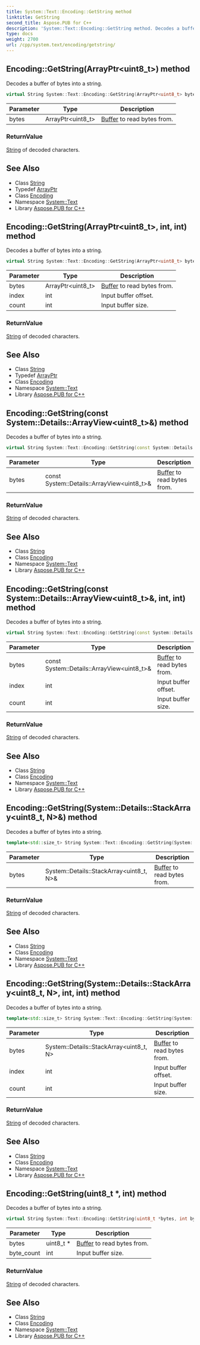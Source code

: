 ```yaml
---
title: System::Text::Encoding::GetString method
linktitle: GetString
second_title: Aspose.PUB for C++
description: 'System::Text::Encoding::GetString method. Decodes a buffer of bytes into a string in C++.'
type: docs
weight: 2700
url: /cpp/system.text/encoding/getstring/
---
```

## Encoding::GetString(ArrayPtr\<uint8_t\>) method


Decodes a buffer of bytes into a string.

```cpp
virtual String System::Text::Encoding::GetString(ArrayPtr<uint8_t> bytes)
```


| Parameter | Type | Description |
| --- | --- | --- |
| bytes | ArrayPtr\<uint8_t\> | [Buffer](../../../system/buffer/) to read bytes from. |

### ReturnValue

[String](../../../system/string/) of decoded characters.

## See Also

* Class [String](../../../system/string/)
* Typedef [ArrayPtr](../../../system/arrayptr/)
* Class [Encoding](../)
* Namespace [System::Text](../../)
* Library [Aspose.PUB for C++](../../../)
## Encoding::GetString(ArrayPtr\<uint8_t\>, int, int) method


Decodes a buffer of bytes into a string.

```cpp
virtual String System::Text::Encoding::GetString(ArrayPtr<uint8_t> bytes, int index, int count)
```


| Parameter | Type | Description |
| --- | --- | --- |
| bytes | ArrayPtr\<uint8_t\> | [Buffer](../../../system/buffer/) to read bytes from. |
| index | int | Input buffer offset. |
| count | int | Input buffer size. |

### ReturnValue

[String](../../../system/string/) of decoded characters.

## See Also

* Class [String](../../../system/string/)
* Typedef [ArrayPtr](../../../system/arrayptr/)
* Class [Encoding](../)
* Namespace [System::Text](../../)
* Library [Aspose.PUB for C++](../../../)
## Encoding::GetString(const System::Details::ArrayView\<uint8_t\>\&) method


Decodes a buffer of bytes into a string.

```cpp
virtual String System::Text::Encoding::GetString(const System::Details::ArrayView<uint8_t> &bytes)
```


| Parameter | Type | Description |
| --- | --- | --- |
| bytes | const System::Details::ArrayView\<uint8_t\>\& | [Buffer](../../../system/buffer/) to read bytes from. |

### ReturnValue

[String](../../../system/string/) of decoded characters.

## See Also

* Class [String](../../../system/string/)
* Class [Encoding](../)
* Namespace [System::Text](../../)
* Library [Aspose.PUB for C++](../../../)
## Encoding::GetString(const System::Details::ArrayView\<uint8_t\>\&, int, int) method


Decodes a buffer of bytes into a string.

```cpp
virtual String System::Text::Encoding::GetString(const System::Details::ArrayView<uint8_t> &bytes, int index, int count)
```


| Parameter | Type | Description |
| --- | --- | --- |
| bytes | const System::Details::ArrayView\<uint8_t\>\& | [Buffer](../../../system/buffer/) to read bytes from. |
| index | int | Input buffer offset. |
| count | int | Input buffer size. |

### ReturnValue

[String](../../../system/string/) of decoded characters.

## See Also

* Class [String](../../../system/string/)
* Class [Encoding](../)
* Namespace [System::Text](../../)
* Library [Aspose.PUB for C++](../../../)
## Encoding::GetString(System::Details::StackArray\<uint8_t, N\>\&) method


Decodes a buffer of bytes into a string.

```cpp
template<std::size_t> String System::Text::Encoding::GetString(System::Details::StackArray<uint8_t, N> &bytes)
```


| Parameter | Type | Description |
| --- | --- | --- |
| bytes | System::Details::StackArray\<uint8_t, N\>\& | [Buffer](../../../system/buffer/) to read bytes from. |

### ReturnValue

[String](../../../system/string/) of decoded characters.

## See Also

* Class [String](../../../system/string/)
* Class [Encoding](../)
* Namespace [System::Text](../../)
* Library [Aspose.PUB for C++](../../../)
## Encoding::GetString(System::Details::StackArray\<uint8_t, N\>, int, int) method


Decodes a buffer of bytes into a string.

```cpp
template<std::size_t> String System::Text::Encoding::GetString(System::Details::StackArray<uint8_t, N> bytes, int index, int count)
```


| Parameter | Type | Description |
| --- | --- | --- |
| bytes | System::Details::StackArray\<uint8_t, N\> | [Buffer](../../../system/buffer/) to read bytes from. |
| index | int | Input buffer offset. |
| count | int | Input buffer size. |

### ReturnValue

[String](../../../system/string/) of decoded characters.

## See Also

* Class [String](../../../system/string/)
* Class [Encoding](../)
* Namespace [System::Text](../../)
* Library [Aspose.PUB for C++](../../../)
## Encoding::GetString(uint8_t *, int) method


Decodes a buffer of bytes into a string.

```cpp
virtual String System::Text::Encoding::GetString(uint8_t *bytes, int byte_count)
```


| Parameter | Type | Description |
| --- | --- | --- |
| bytes | uint8_t * | [Buffer](../../../system/buffer/) to read bytes from. |
| byte_count | int | Input buffer size. |

### ReturnValue

[String](../../../system/string/) of decoded characters.

## See Also

* Class [String](../../../system/string/)
* Class [Encoding](../)
* Namespace [System::Text](../../)
* Library [Aspose.PUB for C++](../../../)
